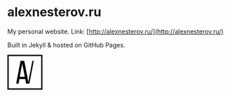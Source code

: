 # alexnesterov.ru

My personal website. Link: [http://alexnesterov.ru/](http://alexnesterov.ru/)

Built in Jekyll & hosted on GitHub Pages.

<a href="http://alexnesterov.ru">
  <img src="assets/images/logo.png" alt="AN" width="80" height="80">
</a>
